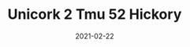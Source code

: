 ---
tags: 
  - "To Market"
  - "Cork Flooring"
title: "Unicork 2 Tmu 52 Hickory"
designer: "To Market"
image_primary: "img/TMU%2052%20HICKORY.jpg"
href: "https://www.tomkt.com/unicork-2-swatches"
description: "11.82%22%20x%2023.63%22%20TILES"
category: "cork-flooring"
subtitle: ""
manufacturer: "ToMarket"
slug: "/manufacturers/tomarket/cork-flooring/to-market-unicork-2-tmu-52-hickory"
date: "2021-02-22"
---